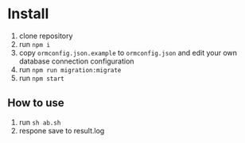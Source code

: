 #  Install

1. clone repository
2. run `npm i`
3. copy `ormconfig.json.example` to `ormconfig.json` and edit your own database connection configuration
4. run `npm run migration:migrate`
5. run `npm start`

## How to use

1. run `sh ab.sh`
2. respone save to result.log
